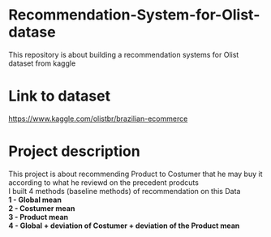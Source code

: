 # Recommendation-System-for-Olist-datase

This repository is about building a recommendation systems for Olist dataset from kaggle

# Link to dataset <br>
https://www.kaggle.com/olistbr/brazilian-ecommerce <br>
# Project description <br>
This project is about recommending Product to Costumer that he may buy it according to what he reviewd on the precedent prodcuts<br>
I built 4 methods (baseline methods) of recommendation on this Data<br>
<b>1 - Global mean</b><br>
<b>2 - Costumer mean</b><br>
<b>3 - Product mean</b><br>
<b>4 - Global + deviation of Costumer + deviation of the Product mean</b><br>
